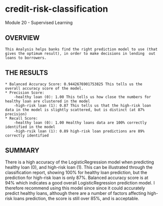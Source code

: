 # credit-risk-classification
Module 20 - Supervised Learning 

## OVERVIEW ##
    This Analysis helps banks find the right prediction model to use (that gives the optimum result), in order to make decisions in lending  out loans to borrowers.

## THE RESULTS ##
    * Balanced Accuracy Score: 0.9442676901753825 This tells us the overall accuracy score of the model. 
    * Precision Score: 
        -healthy loan (0): 1.00 This tells us how close the numbers for healthy loan are clustered in the model
        -high-risk loan (1): 0.87 This tells us that the high-risk loan data in the model is slightly scattered, but is distinct (at 87% precision)
    * Recall Score: 
        -healthy loan (0): 1.00 Healthy loans data are 100% correctly identified in the model 
        -high-rsik loan (1): 0.89 high-risk loan predictions are 89% correctly identified
## SUMMARY ##
 There is a high accuracy of the LogisticRegression model when predicting healthy loan (0), and high-risk loan (1).  This can be illustrated through the classification report, showing 100% for healthy loan prediction, but the prediction for high-risk loan is only 87%. Balanced accuracy score is at 94% which indicates a good overall LogisticRegression prediction model. I therefore recommend using this model since since it could accurately predict healthy loans, although there are a number of factors affecting high-risk loans prediction, the score is still over 85%, and is acceptable.